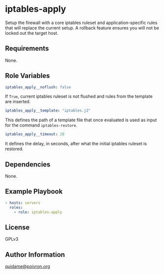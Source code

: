 iptables-apply
==============

Setup the firewall with a core iptables ruleset and application-specific rules
that will replace the current setup. A rollback feature ensures you will not be
locked out the target host.

Requirements
------------

None.

Role Variables
--------------

```yaml
iptables_apply__noflush: false
```
If `True`, current iptables ruleset is not flushed and rules from the template
are inserted.

```yaml
iptables_apply__template: "iptables.j2"
```
This defines the path of a template file that once evaluated is used as input
for the command `iptables-restore`.

```yaml
iptables_apply__timeout: 20
```
It defines the delay, in seconds, after what the initial iptables ruleset is
restored.

Dependencies
------------

None.

Example Playbook
----------------

```yaml
- hosts: servers
  roles:
    - role: iptables-apply
```

License
-------

GPLv3

Author Information
------------------

<quidame@poivron.org>
